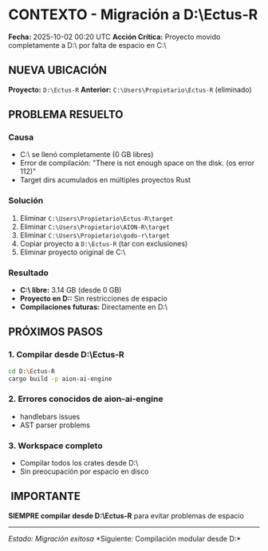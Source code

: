 # CONTEXTO - Migración a D:\Ectus-R
**Fecha:** 2025-10-02 00:20 UTC
**Acción Crítica:** Proyecto movido completamente a D:\ por falta de espacio en C:\

##  NUEVA UBICACIÓN
**Proyecto:** `D:\Ectus-R` 
**Anterior:** `C:\Users\Propietario\Ectus-R` (eliminado)

##  PROBLEMA RESUELTO

### Causa
- C:\ se llenó completamente (0 GB libres)
- Error de compilación: "There is not enough space on the disk. (os error 112)"
- Target dirs acumulados en múltiples proyectos Rust

### Solución
1. Eliminar `C:\Users\Propietario\Ectus-R\target` 
2. Eliminar `C:\Users\Propietario\AION-R\target`
3. Eliminar `C:\Users\Propietario\godo-r\target`
4. Copiar proyecto a `D:\Ectus-R` (tar con exclusiones)
5. Eliminar proyecto original de C:\

### Resultado
- **C:\ libre:** 3.14 GB (desde 0 GB)
- **Proyecto en D:\:** Sin restricciones de espacio
- **Compilaciones futuras:** Directamente en D:\

##  PRÓXIMOS PASOS

### 1. Compilar desde D:\Ectus-R
```bash
cd D:\Ectus-R
cargo build -p aion-ai-engine
```

### 2. Errores conocidos de aion-ai-engine
- handlebars issues
- AST parser problems

### 3. Workspace completo
- Compilar todos los crates desde D:\
- Sin preocupación por espacio en disco

## ️ IMPORTANTE
**SIEMPRE compilar desde D:\Ectus-R** para evitar problemas de espacio

---
*Estado: Migración exitosa*
*Siguiente: Compilación modular desde D:\*
